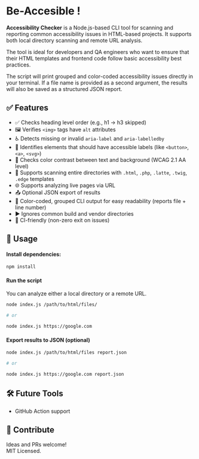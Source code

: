 # Be-Accesible ! 

**Accessibility Checker** is a Node.js-based CLI tool for scanning and reporting common accessibility issues in HTML-based projects. It supports both local directory scanning and remote URL analysis.

The tool is ideal for developers and QA engineers who want to ensure that their HTML templates and frontend code follow basic accessibility best practices.

The script will print grouped and color-coded accessibility issues directly in your terminal. If a file name is provided as a second argument, the results will also be saved as a structured JSON report.


## ✅ Features

- ✅ Checks heading level order (e.g., h1 → h3 skipped)
- 🖼️ Verifies `<img>` tags have `alt` attributes
- ♿ Detects missing or invalid `aria-label` and `aria-labelledby`
- 👀 Identifies elements that should have accessible labels (like `<button>`, `<a>`, `<svg>`)
- 🎨 Checks color contrast between text and background (WCAG 2.1 AA level)
- 📂 Supports scanning entire directories with `.html`, `.php`, `.latte`, `.twig`, `.edge` templates
- 🌐 Supports analyzing live pages via URL
- 📤 Optional JSON export of results
- 🎨 Color-coded, grouped CLI output for easy readability (reports file + line number)
- ▶️ Ignores common build and vendor directories
- 📝 CI-friendly (non-zero exit on issues)

## 🚀 Usage

#### Install dependencies:

```bash
npm install
```

#### Run the script

You can analyze either a local directory or a remote URL.

```bash
node index.js /path/to/html/files/

# or

node index.js https://google.com
```

#### Export results to JSON (optional)

```bash
node index.js /path/to/html/files report.json

# or 

node index.js https://google.com report.json
```

## 🛠 Future Tools

- GitHub Action support


## 🤝 Contribute

Ideas and PRs welcome!  
MIT Licensed.

